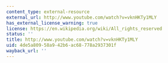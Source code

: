 ```yaml
---
content_type: external-resource
external_url: http://www.youtube.com/watch?v=vknHKTy1MLY
has_external_license_warning: true
license: https://en.wikipedia.org/wiki/All_rights_reserved
status: ''
title: http://www.youtube.com/watch?v=vknHKTy1MLY
uid: 4de5a809-58a9-42b6-ac68-778a2937301f
wayback_url: ''
---
```


